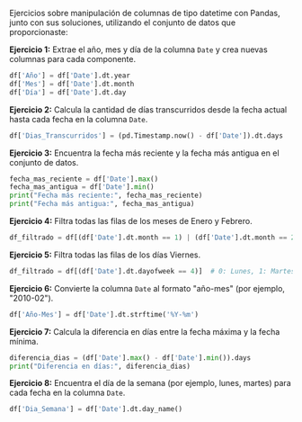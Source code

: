 Ejercicios sobre manipulación de columnas de tipo datetime con Pandas, junto con sus soluciones, utilizando el conjunto de datos que proporcionaste:

**Ejercicio 1:** Extrae el año, mes y día de la columna `Date` y crea nuevas columnas para cada componente.

```python
df['Año'] = df['Date'].dt.year
df['Mes'] = df['Date'].dt.month
df['Día'] = df['Date'].dt.day
```

**Ejercicio 2:** Calcula la cantidad de días transcurridos desde la fecha actual hasta cada fecha en la columna `Date`.

```python
df['Dias_Transcurridos'] = (pd.Timestamp.now() - df['Date']).dt.days
```

**Ejercicio 3:** Encuentra la fecha más reciente y la fecha más antigua en el conjunto de datos.

```python
fecha_mas_reciente = df['Date'].max()
fecha_mas_antigua = df['Date'].min()
print("Fecha más reciente:", fecha_mas_reciente)
print("Fecha más antigua:", fecha_mas_antigua)
```

**Ejercicio 4:** Filtra todas las filas de los meses de Enero y Febrero.

```python
df_filtrado = df[(df['Date'].dt.month == 1) | (df['Date'].dt.month == 2)]
```

**Ejercicio 5:** Filtra todas las filas de los días Viernes.

```python
df_filtrado = df[(df['Date'].dt.dayofweek == 4)]  # 0: Lunes, 1: Martes... 4: Viernes
```

**Ejercicio 6:** Convierte la columna `Date` al formato "año-mes" (por ejemplo, "2010-02").

```python
df['Año-Mes'] = df['Date'].dt.strftime('%Y-%m')
```

**Ejercicio 7:** Calcula la diferencia en días entre la fecha máxima y la fecha mínima.

```python
diferencia_dias = (df['Date'].max() - df['Date'].min()).days
print("Diferencia en días:", diferencia_dias)
```

**Ejercicio 8:** Encuentra el día de la semana (por ejemplo, lunes, martes) para cada fecha en la columna `Date`.

```python
df['Dia_Semana'] = df['Date'].dt.day_name()
```
